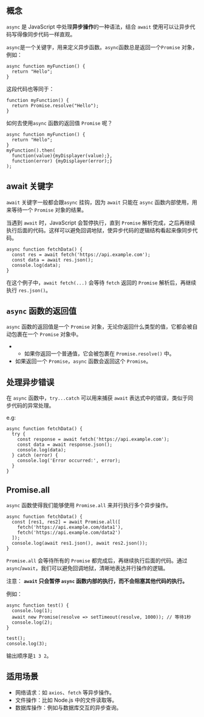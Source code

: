 
## 概念

`async` 是 JavaScript 中处理**异步操作**的一种语法，结合 `await` 使用可以让异步代码写得像同步代码一样直观。

`async`是一个关键字，用来定义异步函数。`async`函数总是返回一个`Promise` 对象，例如：
```
async function myFunction() {  
  return "Hello";  
}
```

这段代码也等同于：
```
function myFunction() {  
  return Promise.resolve("Hello");  
}
```

如何去使用`async` 函数的返回值 `Promise` 呢？

```
async function myFunction() {  
  return "Hello";  
}  
myFunction().then(  
  function(value){myDisplayer(value);},  
  function(error) {myDisplayer(error);}  
);
```




## await 关键字

`await` 关键字一般都会跟`async` 挂钩，因为 `await` 只能在 `async` 函数内部使用，用来等待一个 `Promise` 对象的结果。

当遇到 `await` 时，JavaScript 会暂停执行，直到 `Promise` 解析完成，之后再继续执行后面的代码。这样可以避免回调地狱，使异步代码的逻辑结构看起来像同步代码。

```
async function fetchData() {
  const res = await fetch('https://api.example.com');
  const data = await res.json();
  console.log(data);
}

```

在这个例子中，`await fetch(...)` 会等待 `fetch` 返回的 `Promise` 解析后，再继续执行 `res.json()`。


## `async` 函数的返回值

`async` 函数的返回值是一个 `Promise` 对象，无论你返回什么类型的值，它都会被自动包裹在一个 `Promise` 对象中。
- - 如果你返回一个普通值，它会被包裹在 `Promise.resolve()` 中。
- 如果返回一个 `Promise`，`async` 函数会返回这个 `Promise`。


## 处理异步错误

在 `async` 函数中，`try...catch` 可以用来捕获 `await` 表达式中的错误，类似于同步代码的异常处理。

e.g: 
```
async function fetchData() {
  try {
    const response = await fetch('https://api.example.com');
    const data = await response.json();
    console.log(data);
  } catch (error) {
    console.log('Error occurred:', error);
  }
}
```


## Promise.all

`async` 函数使得我们能够使用 `Promise.all` 来并行执行多个异步操作。

```
async function fetchData() {
  const [res1, res2] = await Promise.all([
    fetch('https://api.example.com/data1'),
    fetch('https://api.example.com/data2')
  ]);
  console.log(await res1.json(), await res2.json());
}
```

`Promise.all` 会等待所有的 `Promise` 都完成后，再继续执行后面的代码。通过 `async`/`await`，我们可以避免回调地狱，清晰地表达并行操作的逻辑。


注意： **`await` 只会暂停 `async` 函数内部的执行，而不会阻塞其他代码的执行。**

例如： 
```
async function test() {
  console.log(1);
  await new Promise(resolve => setTimeout(resolve, 1000)); // 等待1秒
  console.log(2);
}

test();
console.log(3);

```

输出顺序是`1 3 2`。

## 适用场景

- 网络请求：如 `axios`、`fetch` 等异步操作。
- 文件操作：比如 Node.js 中的文件读取等。
- 数据库操作：例如与数据库交互的异步查询。